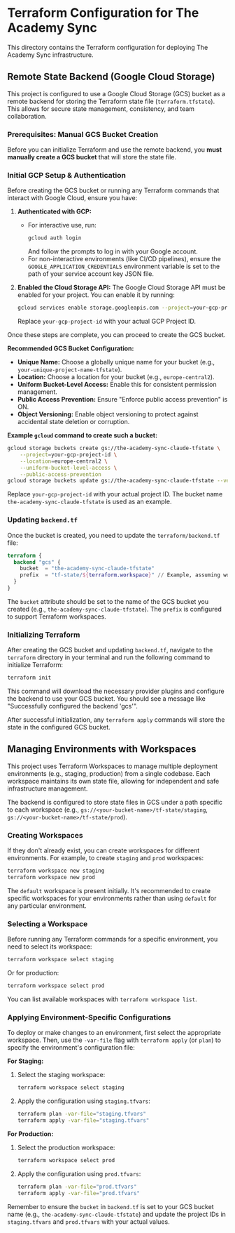 # Terraform Configuration for The Academy Sync

This directory contains the Terraform configuration for deploying The Academy Sync infrastructure.

## Remote State Backend (Google Cloud Storage)

This project is configured to use a Google Cloud Storage (GCS) bucket as a remote backend for storing the Terraform state file (`terraform.tfstate`). This allows for secure state management, consistency, and team collaboration.

### Prerequisites: Manual GCS Bucket Creation

Before you can initialize Terraform and use the remote backend, you **must manually create a GCS bucket** that will store the state file.

### Initial GCP Setup & Authentication

Before creating the GCS bucket or running any Terraform commands that interact with Google Cloud, ensure you have:

1.  **Authenticated with GCP:**
    *   For interactive use, run:
        ```sh
        gcloud auth login
        ```
        And follow the prompts to log in with your Google account.
    *   For non-interactive environments (like CI/CD pipelines), ensure the `GOOGLE_APPLICATION_CREDENTIALS` environment variable is set to the path of your service account key JSON file.

2.  **Enabled the Cloud Storage API:**
    The Google Cloud Storage API must be enabled for your project. You can enable it by running:
    ```sh
    gcloud services enable storage.googleapis.com --project=your-gcp-project-id
    ```
    Replace `your-gcp-project-id` with your actual GCP Project ID.

Once these steps are complete, you can proceed to create the GCS bucket.

**Recommended GCS Bucket Configuration:**

*   **Unique Name:** Choose a globally unique name for your bucket (e.g., `your-unique-project-name-tfstate`).
*   **Location:** Choose a location for your bucket (e.g., `europe-central2`).
*   **Uniform Bucket-Level Access:** Enable this for consistent permission management.
*   **Public Access Prevention:** Ensure "Enforce public access prevention" is ON.
*   **Object Versioning:** Enable object versioning to protect against accidental state deletion or corruption.

**Example `gcloud` command to create such a bucket:**

```sh
gcloud storage buckets create gs://the-academy-sync-claude-tfstate \
    --project=your-gcp-project-id \
    --location=europe-central2 \
    --uniform-bucket-level-access \
    --public-access-prevention
gcloud storage buckets update gs://the-academy-sync-claude-tfstate --versioning
```

Replace `your-gcp-project-id` with your actual project ID. The bucket name `the-academy-sync-claude-tfstate` is used as an example.

### Updating `backend.tf`

Once the bucket is created, you need to update the `terraform/backend.tf` file:

```terraform
terraform {
  backend "gcs" {
    bucket  = "the-academy-sync-claude-tfstate"
    prefix  = "tf-state/${terraform.workspace}" // Example, assuming workspace usage is now standard
  }
}
```

The `bucket` attribute should be set to the name of the GCS bucket you created (e.g., `the-academy-sync-claude-tfstate`). The `prefix` is configured to support Terraform workspaces.

### Initializing Terraform

After creating the GCS bucket and updating `backend.tf`, navigate to the `terraform` directory in your terminal and run the following command to initialize Terraform:

```sh
terraform init
```

This command will download the necessary provider plugins and configure the backend to use your GCS bucket. You should see a message like "Successfully configured the backend 'gcs'".

After successful initialization, any `terraform apply` commands will store the state in the configured GCS bucket.

## Managing Environments with Workspaces

This project uses Terraform Workspaces to manage multiple deployment environments (e.g., staging, production) from a single codebase. Each workspace maintains its own state file, allowing for independent and safe infrastructure management.

The backend is configured to store state files in GCS under a path specific to each workspace (e.g., `gs://<your-bucket-name>/tf-state/staging`, `gs://<your-bucket-name>/tf-state/prod`).

### Creating Workspaces

If they don't already exist, you can create workspaces for different environments. For example, to create `staging` and `prod` workspaces:

```sh
terraform workspace new staging
terraform workspace new prod
```

The `default` workspace is present initially. It's recommended to create specific workspaces for your environments rather than using `default` for any particular environment.

### Selecting a Workspace

Before running any Terraform commands for a specific environment, you need to select its workspace:

```sh
terraform workspace select staging
```
Or for production:
```sh
terraform workspace select prod
```
You can list available workspaces with `terraform workspace list`.

### Applying Environment-Specific Configurations

To deploy or make changes to an environment, first select the appropriate workspace. Then, use the `-var-file` flag with `terraform apply` (or `plan`) to specify the environment's configuration file:

**For Staging:**
1. Select the staging workspace:
   ```sh
   terraform workspace select staging
   ```
2. Apply the configuration using `staging.tfvars`:
   ```sh
   terraform plan -var-file="staging.tfvars"
   terraform apply -var-file="staging.tfvars"
   ```

**For Production:**
1. Select the production workspace:
   ```sh
   terraform workspace select prod
   ```
2. Apply the configuration using `prod.tfvars`:
   ```sh
   terraform plan -var-file="prod.tfvars"
   terraform apply -var-file="prod.tfvars"
   ```

Remember to ensure the `bucket` in `backend.tf` is set to your GCS bucket name (e.g., `the-academy-sync-claude-tfstate`) and update the project IDs in `staging.tfvars` and `prod.tfvars` with your actual values.
